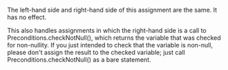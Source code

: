 The left-hand side and right-hand side of this assignment are the same. It has
no effect.

This also handles assignments in which the right-hand side is a call to
Preconditions.checkNotNull(), which returns the variable that was checked for
non-nullity. If you just intended to check that the variable is non-null, please
don't assign the result to the checked variable; just call
Preconditions.checkNotNull() as a bare statement.
